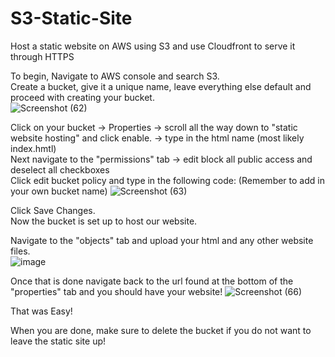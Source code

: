 # S3-Static-Site
Host a static website on AWS using S3 and use Cloudfront to serve it through HTTPS

To begin, Navigate to AWS console and search S3. <br/>
Create a bucket, give it a unique name, leave everything else default and proceed with creating your bucket. <br/>
![Screenshot (62)](https://github.com/user-attachments/assets/d87e3117-cc96-4551-971b-638746cd643c)

Click on your bucket -> Properties -> scroll all the way down to "static website hosting" and click enable. -> type in the html name (most likely index.hmtl) <br/>
Next navigate to the "permissions" tab -> edit block all public access and deselect all checkboxes <br/>
Click edit bucket policy and type in the following code: (Remember to add in your own bucket name)
![Screenshot (63)](https://github.com/user-attachments/assets/9f935479-8fde-48ff-ae4c-0cbe94d45eaa)

Click Save Changes. <br/>
Now the bucket is set up to host our website. <br/>

Navigate to the "objects" tab and upload your html and any other website files. <br/>
![image](https://github.com/user-attachments/assets/846a66af-4b72-41a3-8f0f-2d543300b077)

Once that is done navigate back to the url found at the bottom of the "properties" tab and you should have your website!
![Screenshot (66)](https://github.com/user-attachments/assets/99bfff9f-aefc-43f1-acd2-cc8fff466065)

That was Easy!

When you are done, make sure to delete the bucket if you do not want to leave the static site up!
